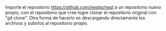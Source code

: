 Importe el repositorio https://github.com/nestjs/nest a un repositorio nuevo propio, con el repositorio que cree logre clonar el repositorio original con "git clone".
Otra forma de hacerlo es descargando directamente los archivos y subirlos al repositorio propio.
